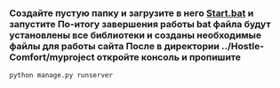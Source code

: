 ### Создайте пустую папку и загрузите в него [Start.bat](https://github.com/Alexandr1810/HostelComfort/tree/ilya/.bat) и запустите  По-итогу завершения работы bat файла будут установлены все библиотеки и созданы необходимые файлы для работы сайта  После в директории ../Hostle-Comfort/myproject откройте консоль и пропишите 
``` 
python manage.py runserver 
```